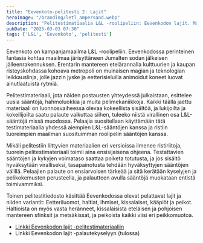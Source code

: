 ```yaml
---
title: "Eevenkoto-pelitesti 2: Lajit"
heroImage: "/branding/letl_ampersand.webp"
description: "Pelitestimatiaalia L&L -roolipeliin: Eevenkodon lajit. Materiaali esittelee uusia sääntöjä, hahmoluokkia ja pelimekaniikkoja Eevenkodon maailmassa."
pubDate: "2025-03-03 07:30"
tags: ['L&L', 'Eevenkoto', 'pelitesti']
---
```

Eevenkoto on kampanjamaailma L&L -roolipeliin. Eevenkodossa perinteinen fantasia kohtaa maailmaa järisyttäneen Jumalten sodan jälkeisen jälleenrakennuksen. Erentarin mantereen etelärannalla kulttuurien ja kaupan risteyskohdassa kohoava metropoli on muinaisen magian ja teknologian leikkauslinja, jolle jazzin jyske ja eetterisieluilla animoidut koneet luovat ainutlaatuista rytmiä.

Pelitestimateriaali, jota näiden postausten yhteydessä julkaistaan, esittelee uusia sääntöjä, hahmoluokkia ja muita pelimekaniikkoja. Kaikki täällä jaettu materiaali on luonnosvaiheessa olevaa kokeellista sisältöä, ja lukijoilta ja kokeilijoilta saatu palaute vaikuttaa siihen, tuleeko niistä virallinen osa L&L-sääntöjä missä muodossa. Pelaajia suositellaan käyttämään tätä testimateriaalia yhdessä aiempien L&L-sääntöjen kanssa ja ristiin tuoreimpien maailman suosituimman roolipelin sääntöjen kanssa.

Mikäli pelitestiin liittyvien materiaalien eri versioissa ilmenee ristiriitoja, tuorein pelitestimateriaali toimii aina ensisijaisena ohjeena. Testattavien sääntöjen ja kykyjen voimataso saattaa poiketa totutusta, ja jos sisältö hyväksytään viralliseksi, tasapainotusta tehdään hyväksyttyjen sääntöjen välillä. Pelaajien palaute on ensiarvoisen tärkeää ja sitä kerätään kyselyjen ja pelikokemusten perusteella, ja palautteen avulla sääntöjä muokataan entistä toimivammiksi.

Toinen pelitestitiedosto käsittää Eevenkodossa olevat pelattavat lajit ja niiden variantit: Eetteriluomot, haltiat, ihmiset, kissalaiset, kääpiöt ja peikot. Haltioista on myös vasta heränneet, kissalaisista eteläisen ja pohjoisen mantereen sfinksit ja metsäkissat, ja peikoista kaikki viisi eri peikkomuotoa. 

* [Linkki Eevenkodon lajit -pelitestimateriaaliin](/letl/L&L-Eevenkoto-Lajit-0.1.3.pdf)
* Linkki Eevenkodon lajit -palautekyselyyn (tulossa)

&nbsp;